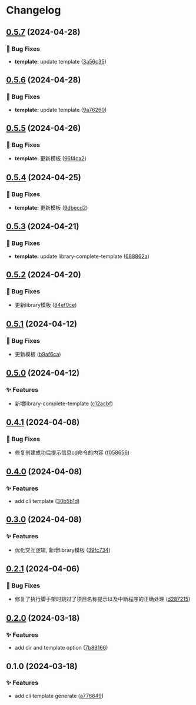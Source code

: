 # Changelog

## [0.5.7](https://github.com/hacxy/create-ts-frame/compare/v0.5.6...v0.5.7) (2024-04-28)


### 🐛 Bug Fixes

* **template:** update template ([3a56c35](https://github.com/hacxy/create-ts-frame/commit/3a56c35db17926ecd66a48dec3709994930c6114))

## [0.5.6](https://github.com/hacxy/create-ts-frame/compare/v0.5.5...v0.5.6) (2024-04-28)


### 🐛 Bug Fixes

* **template:** update template ([9a76260](https://github.com/hacxy/create-ts-frame/commit/9a76260196e3c0a2866c6c2348d68000e393c8b6))

## [0.5.5](https://github.com/hacxy/create-ts-frame/compare/v0.5.4...v0.5.5) (2024-04-26)


### 🐛 Bug Fixes

* **template:** 更新模板 ([96f4ca2](https://github.com/hacxy/create-ts-frame/commit/96f4ca29c64e39b5b87fbc94fd4fbe2bcfd96024))

## [0.5.4](https://github.com/hacxy/create-ts-frame/compare/v0.5.3...v0.5.4) (2024-04-25)


### 🐛 Bug Fixes

* **template:** 更新模板 ([9dbecd2](https://github.com/hacxy/create-ts-frame/commit/9dbecd27e4fc74814b205ed1211b67c49833e723))

## [0.5.3](https://github.com/hacxy/create-ts-frame/compare/v0.5.2...v0.5.3) (2024-04-21)


### 🐛 Bug Fixes

* **template:** update library-complete-template ([688862a](https://github.com/hacxy/create-ts-frame/commit/688862ad3c2d1c57499cc338366997c0fb413552))

## [0.5.2](https://github.com/hacxy/create-ts-frame/compare/v0.5.1...v0.5.2) (2024-04-20)


### 🐛 Bug Fixes

* 更新library模板 ([84ef0ce](https://github.com/hacxy/create-ts-frame/commit/84ef0ced2bdd7b97969aa0d785cbc7e20299d3ac))

## [0.5.1](https://github.com/hacxy/create-ts-frame/compare/v0.5.0...v0.5.1) (2024-04-12)


### 🐛 Bug Fixes

* 更新模板 ([b9af6ca](https://github.com/hacxy/create-ts-frame/commit/b9af6ca2780fc25d8805ffda00ef85a78048ad8c))

## [0.5.0](https://github.com/hacxy/create-ts-frame/compare/v0.4.1...v0.5.0) (2024-04-12)


### ✨ Features

* 新增library-complete-template ([c12acbf](https://github.com/hacxy/create-ts-frame/commit/c12acbfad48e22e5c62b95376d366ae4e0666d68))

## [0.4.1](https://github.com/hacxy/create-ts-frame/compare/v0.4.0...v0.4.1) (2024-04-08)


### 🐛 Bug Fixes

* 修复创建成功后提示信息cd命令的内容 ([f058656](https://github.com/hacxy/create-ts-frame/commit/f05865602b4a9103d28b1232d25049106c847e5f))

## [0.4.0](https://github.com/hacxy/create-ts-frame/compare/v0.3.0...v0.4.0) (2024-04-08)


### ✨ Features

* add cli template ([30b5b1d](https://github.com/hacxy/create-ts-frame/commit/30b5b1d69e07cfb6aed3d79d67b8d3b7607311e4))

## [0.3.0](https://github.com/hacxy/create-ts-frame/compare/v0.2.1...v0.3.0) (2024-04-08)


### ✨ Features

* 优化交互逻辑, 新增library模板 ([39fc734](https://github.com/hacxy/create-ts-frame/commit/39fc734b683c7f2a5747d5e30dd3760b9213a7e9))

## [0.2.1](https://github.com/hacxy/create-ts-frame/compare/v0.2.0...v0.2.1) (2024-04-06)


### 🐛 Bug Fixes

* 修复了执行脚手架时跳过了项目名称提示以及中断程序的正确处理 ([d287215](https://github.com/hacxy/create-ts-frame/commit/d2872156554b229d755d82c8448ea407a6f2b46f))

## [0.2.0](https://github.com/hacxy/create-ts-frame/compare/v0.1.0...v0.2.0) (2024-03-18)


### ✨ Features

* add dir and template option ([7b89166](https://github.com/hacxy/create-ts-frame/commit/7b891661b8baddbf61a89214d137ea951ae0d5bb))

## 0.1.0 (2024-03-18)


### ✨ Features

* add cli template generate ([a776849](https://github.com/hacxy/create-tsapp/commit/a776849480a4a6266ea403df65bc3021832dd0c6))
